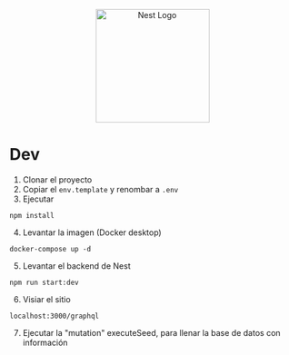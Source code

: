 <p align="center">
  <a href="http://nestjs.com/" target="blank"><img src="https://nestjs.com/img/logo-small.svg" width="200" alt="Nest Logo" /></a>
</p>

# Dev

1. Clonar el proyecto
2. Copiar el ```env.template``` y renombar a ```.env```
3. Ejecutar
```
npm install
```
4. Levantar la imagen (Docker desktop)
```
docker-compose up -d
```

5. Levantar el backend de Nest
```
npm run start:dev
```

6. Visiar el sitio
```
localhost:3000/graphql
```

7. Ejecutar la "mutation" executeSeed, para llenar la base de datos con información
```

```